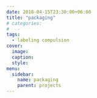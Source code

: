 ```yaml
---
date: 2018-04-15T23:30:00+06:00
title: "packaging"
# categories:
#   -
tags:
  - labeling compulsion
cover:
  image:
  caption:
  style:
menu:
  sidebar:
    name: packaging
    parent: projects
---
```

